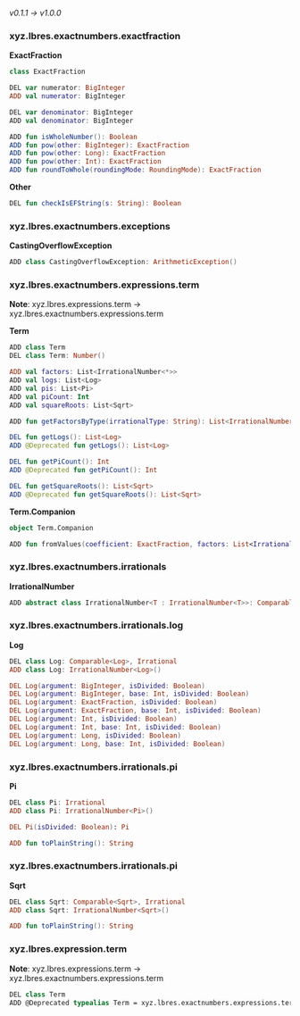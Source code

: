 *v0.1.1 → v1.0.0*

### xyz.lbres.exactnumbers.exactfraction

**ExactFraction**
```kotlin
class ExactFraction

DEL var numerator: BigInteger
ADD val numerator: BigInteger

DEL var denominator: BigInteger
ADD val denominator: BigInteger

ADD fun isWholeNumber(): Boolean
ADD fun pow(other: BigInteger): ExactFraction
ADD fun pow(other: Long): ExactFraction
ADD fun pow(other: Int): ExactFraction
ADD fun roundToWhole(roundingMode: RoundingMode): ExactFraction
```

**Other**

```kotlin
DEL fun checkIsEFString(s: String): Boolean
```

### xyz.lbres.exactnumbers.exceptions

**CastingOverflowException**
```kotlin
ADD class CastingOverflowException: ArithmeticException()
```

### xyz.lbres.exactnumbers.expressions.term

**Note**: xyz.lbres.expressions.term → xyz.lbres.exactnumbers.expressions.term

**Term**
```kotlin
ADD class Term
DEL class Term: Number()

ADD val factors: List<IrrationalNumber<*>>
ADD val logs: List<Log>
ADD val pis: List<Pi>
ADD val piCount: Int
ADD val squareRoots: List<Sqrt>

ADD fun getFactorsByType(irrationalType: String): List<IrrationalNumber<*>>

DEL fun getLogs(): List<Log>
ADD @Deprecated fun getLogs(): List<Log>

DEL fun getPiCount(): Int
ADD @Deprecated fun getPiCount(): Int

DEL fun getSquareRoots(): List<Sqrt>
ADD @Deprecated fun getSquareRoots(): List<Sqrt>
```

**Term.Companion**
```kotlin
object Term.Companion

ADD fun fromValues(coefficient: ExactFraction, factors: List<IrrationalNumber<*>>): Term
```

### xyz.lbres.exactnumbers.irrationals

**IrrationalNumber**
```kotlin
ADD abstract class IrrationalNumber<T : IrrationalNumber<T>>: Comparable<T>, Number()
```

### xyz.lbres.exactnumbers.irrationals.log

**Log**
```kotlin
DEL class Log: Comparable<Log>, Irrational
ADD class Log: IrrationalNumber<Log>()

DEL Log(argument: BigInteger, isDivided: Boolean)
DEL Log(argument: BigInteger, base: Int, isDivided: Boolean)
DEL Log(argument: ExactFraction, isDivided: Boolean)
DEL Log(argument: ExactFraction, base: Int, isDivided: Boolean)
DEL Log(argument: Int, isDivided: Boolean)
DEL Log(argument: Int, base: Int, isDivided: Boolean)
DEL Log(argument: Long, isDivided: Boolean)
DEL Log(argument: Long, base: Int, isDivided: Boolean)
```

### xyz.lbres.exactnumbers.irrationals.pi

**Pi**
```kotlin
DEL class Pi: Irrational
ADD class Pi: IrrationalNumber<Pi>()

DEL Pi(isDivided: Boolean): Pi

ADD fun toPlainString(): String
```

### xyz.lbres.exactnumbers.irrationals.pi

**Sqrt**
```kotlin
DEL class Sqrt: Comparable<Sqrt>, Irrational
ADD class Sqrt: IrrationalNumber<Sqrt>()

ADD fun toPlainString(): String
```

### xyz.lbres.expression.term

**Note**: xyz.lbres.expressions.term → xyz.lbres.exactnumbers.expressions.term

```kotlin
DEL class Term
ADD @Deprecated typealias Term = xyz.lbres.exactnumbers.expressions.term.Term
```
